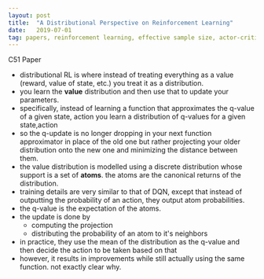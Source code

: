 ```yaml
---
layout: post
title:  "A Distributional Perspective on Reinforcement Learning"
date:   2019-07-01
tag: papers, reinforcement learning, effective sample size, actor-critic, policy gradients
---
```


C51 Paper

- distributional RL is where instead of treating everything as a value (reward, value of state, etc.) you treat it as a distribution.
- you learn the **value** distribution and then use that to update your parameters.
- specifically, instead of learning a function that approximates the q-value of a given state, action you learn a distribution of q-values for a given state,action
- so the q-update is no longer dropping in your next function approximator in place of the old one but rather projecting your older distribution onto the new one and minimizing the distance between them.
- the value distribution is modelled using a discrete distribution whose support is a set of **atoms**. the atoms are the canonical returns of the distribution.
- training details are very similar to that of DQN, except that instead of outputting the probability of an action, they output atom probabilities.
- the q-value is the expectation of the atoms. 
- the update is done by 
  - computing the projection
  - distributing the probability of an atom to it's neighbors
- in practice, they use the mean of the distribution as the q-value and then decide the action to be taken based on that
- however, it results in improvements while still actually using the same function. not exactly clear why. 
